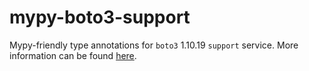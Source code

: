 # mypy-boto3-support

Mypy-friendly type annotations for `boto3` 1.10.19 `support` service.
More information can be found [here](https://github.com/vemel/mypy_boto3).